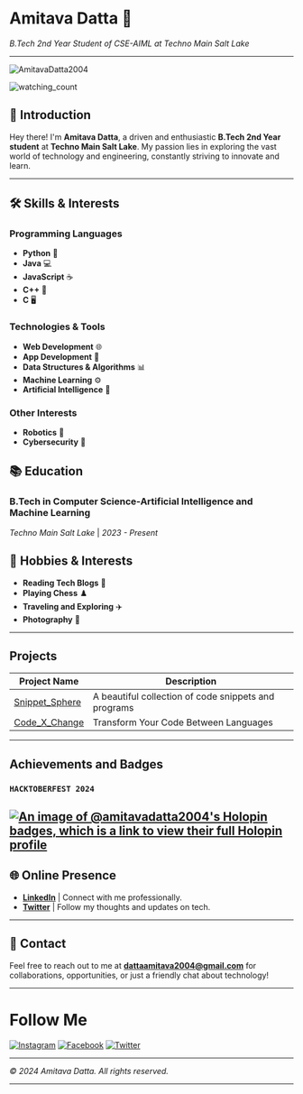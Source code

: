 <!--- 👋 Hi, I’m @AmitavaDatta2004
- 👀 I’m interested in ...
- 🌱 I’m currently learning ...
- 💞️ I’m looking to collaborate on ...
- 📫 How to reach me ... --->

# **Amitava Datta** 🌟
*B.Tech 2nd Year Student of CSE-AIML at Techno Main Salt Lake*

---
<p align="left"> <img src="https://komarev.com/ghpvc/?username=AmitavaDatta2004&label=Profile%20views&color=0e75b6&style=flat" alt="AmitavaDatta2004" /> </p>
<img src="https://widgetbite.com/stats/AmitavaDatta2004" alt="watching_count" />

## 👋 **Introduction**

Hey there! I'm **Amitava Datta**, a driven and enthusiastic **B.Tech 2nd Year student** at **Techno Main Salt Lake**. My passion lies in exploring the vast world of technology and engineering, constantly striving to innovate and learn.

---

## 🛠️ **Skills & Interests**

### **Programming Languages**
- **Python** 🐍
- **Java** 💻
- **JavaScript** ☕
- **C++** 🔧
- **C** 🖥

### **Technologies & Tools**
- **Web Development** 🌐
- **App Development** 📱
- **Data Structures & Algorithms** 📊
- **Machine Learning** ⚙
- **Artificial Intelligence** 🤖

### **Other Interests**
- **Robotics** 🤖
- **Cybersecurity** 🔐

## 📚 **Education**

### **B.Tech in Computer Science-Artificial Intelligence and Machine Learning**
*Techno Main Salt Lake* | *2023 - Present*

## 🎨 **Hobbies & Interests**

- **Reading Tech Blogs** 📖
- **Playing Chess** ♟️
- **Traveling and Exploring** ✈️
- **Photography** 📸

---

##  **Projects**
| Project Name                                                       | Description                                       |
| ------------------------------------------------------------------ | ------------------------------------------------- |
| [Snippet_Sphere](https://snippetsphere-five.vercel.app/)                                 | A beautiful collection of code snippets and programs|
| [Code_X_Change](https://code-x-change.vercel.app/)                              | Transform Your Code Between Languages          |

---
##  **Achievements and Badges**

### `HACKTOBERFEST 2024`
[![An image of @amitavadatta2004's Holopin badges, which is a link to view their full Holopin profile](https://holopin.me/amitavadatta2004)](https://holopin.io/@amitavadatta2004)
---

## 🌐 **Online Presence**

- **[LinkedIn](https://www.linkedin.com/in/amitava-datta-301920292/)** | Connect with me professionally.
- **[Twitter](https://x.com/Amitava2004)** | Follow my thoughts and updates on tech.

---

## 📧 **Contact**

Feel free to reach out to me at **dattaamitava2004@gmail.com** for collaborations, opportunities, or just a friendly chat about technology!

---



# Follow Me

[![Instagram](https://img.shields.io/badge/Instagram-E4405F?style=for-the-badge&logo=instagram&logoColor=white)](https://www.instagram.com/amitava_2004/)
[![Facebook](https://img.shields.io/badge/Facebook-1877F2?style=for-the-badge&logo=facebook&logoColor=white)](https://www.facebook.com/profile.php?id=100072284777063)
[![Twitter](https://img.shields.io/badge/Twitter-1DA1F2?style=for-the-badge&logo=twitter&logoColor=white)](https://x.com/Amitava2004)

---

*© 2024 Amitava Datta. All rights reserved.*

---

<!---
AmitavaDatta2004/AmitavaDatta2004 is a ✨ special ✨ repository because its `README.md` (this file) appears on your GitHub profile.
You can click the Preview link to take a look at your changes.
--->
